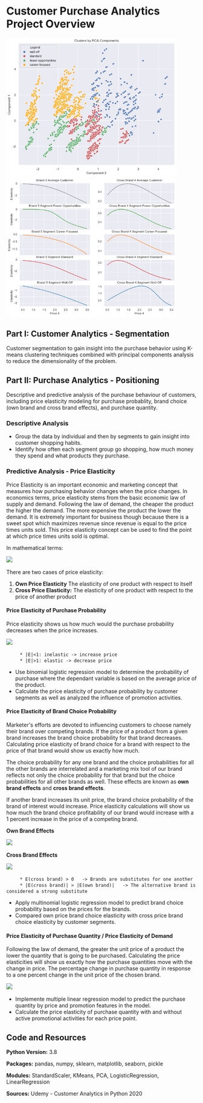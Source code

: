 # Customer Purchase Analytics Project Overview

<p float="left">
  <img src="/images/CS_Kmeans_PCA.png"" width=450" />
  <img src="/images/Cross_Brand_Effect.png" width="450" />
</p>

## Part I: Customer Analytics - Segmentation
Customer segmentation to gain insight into the purchase behavior using K-means clustering techniques combined with principal components analysis to reduce the dimensionality of the problem.

## Part II: Purchase Analytics - Positioning
Descriptive and predictive analysis of the purchase behaviour of customers, including price elasticity modeling for purchase probablity, brand choice (own brand and cross brand effects), and purchase quantity.

### Descriptive Analysis
* Group the data by individual and then by segments to gain insight into customer shopping habits.
* Identify how often each segment group go shopping, how much money they spend and what products they purchase.

### Predictive Analysis - Price Elasticity
Price Elasticity is an important economic and marketing concept that measures how purchasing behavior changes when the price changes. In economics terms, price elasticity stems from the basic economic law of supply and demand.
Following the law of demand, the cheaper the product the higher the demand. The more expensive the product the lower the demand.
It is extremely important for business though because there is a sweet spot which maximizes revenue since revenue is equal to the price times units sold.
This price elasticity concept can be used to find the point at which price times units sold is optimal.

In mathematical terms:

<img src="https://render.githubusercontent.com/render/math?math=Price\: Elasticity,\: E = \frac{Percent\: change\: in\: economic\: outcome\: of\: interest\: (Units\: sold)}{1\: percent\: change\: in\: price}">

There are two cases of price elasticity:
1. **Own Price Elasticity** The elasticity of one product with respect to itself
2. **Cross Price Elasticity:**  The elasticity of one product with respect to the price of another product

#### Price Elasticity of Purchase Probability
Price elasticity shows us how much would the purchase probability decreases when the price increases.

<img src="https://render.githubusercontent.com/render/math?math=E = \frac{\Delta Pr(Purchase)}{\Delta Price} * \frac{Price}{Pr(Purchase)} = \beta * \frac{Price}{Pr(Purchase)}">

         * |E|<1: inelastic -> increase price
         * |E|>1: elastic -> decrease price

* Use binomial logistic regression model to determine the probability of purchase where the dependant variable is based on the average price of the product.
* Calculate the price elasticity of purchase probability by customer segments as well as analyzed the influence of promotion activities.

#### Price Elasticity of Brand Choice Probability
Marketer's efforts are devoted to influencing customers to choose namely their brand over competing brands. If the price of a product from a given brand increases the brand choice probability for that brand decreases. Calculating price elasticity of brand choice for a brand with respect to the price of that brand would show us exactly how much.

The choice probability for any one brand and the choice probabilities for all the other brands are interrelated and a marketing mix tool of our brand reflects not only the choice probability for that brand but the choice probabilities for all other brands as well. These effects are known as **own brand effects** and **cross brand effects**.

If another brand increases its unit price, the brand choice probability of the brand of interest would increase. Price elasticity calculations will show us how much the brand choice profitability of our brand would increase with a 1 percent increase in the price of a competing brand.

**Own Brand Effects**

<img src="https://render.githubusercontent.com/render/math?math=E = \beta(own\: price) * \frac{Price(own\: price)}{Pr(own\: price)}">

**Cross Brand Effects**

<img src="https://render.githubusercontent.com/render/math?math=E = -\beta(own\: price) * \frac{Price(cross\: brand)}{Pr(cross\: brand)}">

         * E(cross brand) > 0   -> Brands are substitutes for one another
         * |E(cross brand)| > |E(own brand)|   -> The alternative brand is considered a strong substitute

* Apply multinomial logistic regression model to predict brand choice probability based on the prices for the brands.
* Compared own price brand choice elasticity with cross price brand choice elasticity by customer segments.

#### Price Elasticity of Purchase Quantity / Price Elasticity of Demand
Following the law of demand, the greater the unit price of a product the lower the quantity that is going to be purchased. Calculating the price elasticities will show us exactly how the purchase quantities move with the change in price. The percentage change in purchase quantity in response to a one percent change in the unit price of the chosen brand.

<img src="https://render.githubusercontent.com/render/math?math=E = \frac{\Delta Quantity(Purchase)}{\Delta Price} * \frac{Price}{Quantity(Purchase)} = \beta * \frac{Price}{Quantity(Purchase)}">

* Implemente multiple linear regression model to predict the purchase quantity by price and promotion features in the model.
* Calculate the price elasticity of purchase quantity with and without active promotional activities for each price point.

## Code and Resources
**Python Version:** 3.8

**Packages:** pandas, numpy, sklearn, matplotlib, seaborn, pickle

**Modules:** StandardScaler, KMeans, PCA, LogisticRegression, LinearRegression

**Sources:** Udemy - Customer Analytics in Python 2020

<!--

<img align = "left" width = "450" src="/images/CS_Kmeans_PCA.png">
<img align = "right" width = "450" src="/images/Cross_Brand_Effect.png">

## Customer Analytics - Segmentation
### Exploration Data Analysis
Used Pearson correlation method (linear dependency between variables) to explore how the variables correlate, in order to get an initial understanding of the relationship between them.

### Data Preprocessing
Standardized data using StandardScaler, so that all features have equal weight.
### Customer segmentation - K-means clustering with PCA
Fitted K-means using the PCA scores and created a K-means-PCA-model with 4 clusters.

## Purchase Analytics - Positioning
### Data Preprocessing
Applied the segmentation model (scaler.pickle, pca.pickle, kmeans_pca.pickle) to the new dataset (purchase_data.csv) in order to group new customers into clusters.

### Descriptive analysis

<p align="center">
  <img src="/images/Pie_Chart_Segment_Proportion.png" width="400" />


<p align="center">
  <img src="/images/PA_Price_Elasticity_of_Purchase_Probability.png" width="600" />

Price Elasticity, E = % Change in economic outcome of interest (Units sold) / 1% change in price
E = beta * price * (1-Pr(purchase))
-->
